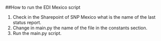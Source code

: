 ##How to run the EDI Mexico script
1. Check in the Sharepoint of SNP Mexico what is the name of the last status report.
2. Change in main.py the name of the file in the constants section.
3. Run the main.py script.